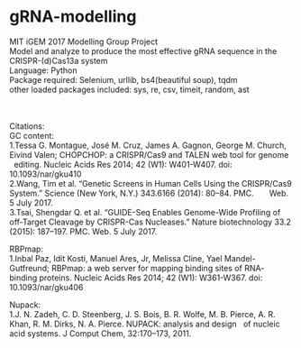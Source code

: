 # gRNA-modelling
MIT iGEM 2017 Modelling Group Project <br />
Model and analyze to produce the most effective gRNA sequence in the CRISPR-(d)Cas13a system <br />
Language: Python <br />
Package required: Selenium, urllib, bs4(beautiful soup), tqdm <br />
other loaded packages included: sys, re, csv, timeit, random, ast <br />

<br />
<br />
Citations: <br />
GC content: <br />
  1.Tessa G. Montague, José M. Cruz, James A. Gagnon, George M. Church, Eivind Valen; CHOPCHOP: a CRISPR/Cas9 and TALEN web tool for genome     editing. Nucleic Acids Res 2014; 42 (W1): W401-W407. doi: 10.1093/nar/gku410 <br />
  2.Wang, Tim et al. “Genetic Screens in Human Cells Using the CRISPR/Cas9 System.” Science (New York, N.Y.) 343.6166 (2014): 80–84. PMC.       Web. 5 July 2017. <br />
  3.Tsai, Shengdar Q. et al. “GUIDE-Seq Enables Genome-Wide Profiling of off-Target Cleavage by CRISPR-Cas Nucleases.” Nature biotechnology     33.2 (2015): 187–197. PMC. Web. 5 July 2017. <br />

RBPmap: <br />
  1.Inbal Paz, Idit Kosti, Manuel Ares, Jr, Melissa Cline, Yael Mandel-Gutfreund; RBPmap: a web server for mapping binding sites of RNA-       binding proteins. Nucleic Acids Res 2014; 42 (W1): W361-W367. doi: 10.1093/nar/gku406 <br />

Nupack: <br />
  1.J. N. Zadeh, C. D. Steenberg, J. S. Bois, B. R. Wolfe, M. B. Pierce, A. R. Khan, R. M. Dirks, N. A. Pierce. NUPACK: analysis and design     of nucleic acid systems. J Comput Chem, 32:170–173, 2011. <br /> 


